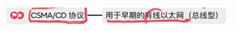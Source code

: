 


![输入图片说明](/imgs/2025-07-27/xEpdEHYtZENezuQU.png)
<!--stackedit_data:
eyJoaXN0b3J5IjpbOTI0NTE0NDE0XX0=
-->